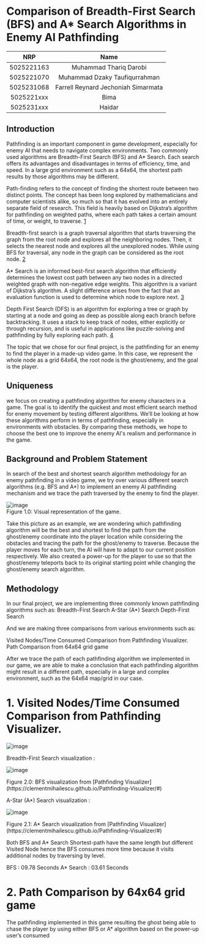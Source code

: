 # Comparison of Breadth-First Search (BFS) and A* Search Algorithms in Enemy AI Pathfinding 

|    NRP     |      Name      |
| :--------: | :------------: |
| 5025221163 | Muhammad Thariq Darobi |
| 5025221070 | Muhammad Dzaky Taufiqurrahman |
| 5025231068 | Farrell Reynard Jechoniah Simarmata |
| 5025221xxx | Bima |
| 5025231xxx | Haidar |


</div>



## Introduction

Pathfinding is an important component in game development, especially for enemy AI that needs to navigate complex environments. Two commonly used algorithms are Breadth-First Search (BFS) and A* Search. Each search offers its advantages and disadvantages in terms of efficiency, time, and speed. In a large grid environment such as a 64x64, the shortest path results by those algorithms may be different.

Path-finding refers to the concept of finding the shortest route between two distinct points. The concept has been long explored by mathematicians and computer scientists alike, so much so that it has evolved into an entirely separate field of research. This field is heavily based on Dijkstra’s algorithm for pathfinding on weighted paths, where each path takes a certain amount of time, or weight, to traverse. [1](https://kgsea.org/wp-content/uploads/2020/07/Raymond-Kim-BFS-DFS-%E2%80%93-Path-Finding-Algorithms.pdf)

Breadth-first search is a graph traversal algorithm that starts traversing the graph from the root node and explores all the neighboring nodes. Then, it selects the nearest node and explores all the unexplored nodes. While using BFS for traversal, any node in the graph can be considered as the root node. [2](https://www.javatpoint.com/breadth-first-search-algorithm) 

A* Search is an informed best-first search algorithm that efficiently determines the lowest cost path between any two nodes in a directed weighted graph with non-negative edge weights. This algorithm is a variant of Dijkstra’s algorithm. A slight difference arises from the fact that an evaluation function is used to determine which node to explore next. [3](https://www.codecademy.com/resources/docs/ai/search-algorithms/a-star-search) 

Depth First Search (DFS) is an algorithm for exploring a tree or graph by starting at a node and going as deep as possible along each branch before backtracking. It uses a stack to keep track of nodes, either explicitly or through recursion, and is useful in applications like puzzle-solving and pathfinding by fully exploring each path. [4](https://www.javatpoint.com/depth-first-search-algorithm)

The topic that we chose for our final project, is the pathfinding for an enemy to find the player in a made-up video game. In this case, we represent the whole node as a grid 64x64, the root node is the ghost/enemy, and the goal is the player.


## Uniqueness

we focus on creating a pathfinding algorithm for enemy characters in a game. The goal is to identify the quickest and most efficient search method for enemy movement by testing different algorithms. We’ll be looking at how these algorithms perform in terms of pathfinding, especially in environments with obstacles. By comparing these methods, we hope to choose the best one to improve the enemy AI's realism and performance in the game.

## Background and Problem Statement


In search of the best and shortest search algorithm methodology for an enemy pathfinding in a video game, we try over various different search algorithms (e.g. BFS and A*) to implement an enemy AI pathfinding mechanism and we trace the path traversed by the enemy to find the player. 

![image](https://github.com/user-attachments/assets/c5c5144b-93a5-426a-b693-d321c9f85a75)  
Figure 1.0: Visual representation of the game.

Take this picture as an example, we are wondering which pathfinding algorithm will be the best and shortest to find the path from the ghost/enemy coordinate into the player location while considering the obstacles and tracing the path for the ghost/enemy to traverse. Because the player moves for each turn, the AI will have to adapt to our current position respectively. We also created a power-up for the player to use so that the ghost/enemy teleports back to its original starting point while changing the ghost/enemy search algorithm.

## Methodology

In our final project, we are implementing three commonly known pathfinding algorithms such as: 
Breadth-First Search
A-Star (A*) Search
Depth-First Search

And we are making three comparisons from various environments such as:

Visited Nodes/Time Consumed Comparison from Pathfinding Visualizer.
Path Comparison from 64x64 grid game

After we trace the path of each pathfinding algorithm we implemented in our game, we are able  to make a conclusion that each pathfinding algorithm might result in a different path, especially in a large and complex environment, such as the 64x64 map/grid in our case.

# 1. Visited Nodes/Time Consumed Comparison from Pathfinding Visualizer.
</div>

![image](https://github.com/user-attachments/assets/64a858d5-f2bf-4a2c-80d2-8bb0d707800c)
</div>

Breadth-First Search visualization :
</div>

![image](https://github.com/user-attachments/assets/0989304e-2a49-452b-a61c-c8b4beacc3ed)
</div>
Figure 2.0: BFS visualization from [Pathfinding Visualizer](https://clementmihailescu.github.io/Pathfinding-Visualizer/#)
</div>

A-Star (A*) Search visualization :
</div>

![image](https://github.com/user-attachments/assets/24dbd526-a3d2-4dd3-be66-d5771890f9e9)
</div>
Figure 2.1: A* Search visualization from [Pathfinding Visualizer](https://clementmihailescu.github.io/Pathfinding-Visualizer/#)
</div>

Both BFS and A* Search Shortest-path have the same length but different Visited Node hence the BFS consumes more time because it visits additional nodes by traversing by level.

BFS		: 09.78 Seconds
A* Search	: 03.61 Seconds


# 2. Path Comparison by  64x64 grid game

The pathfinding implemented in this game resulting the ghost being able to chase the player by  using either BFS or A* algorithm based on the power-up user’s consumed 







